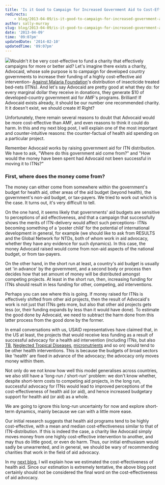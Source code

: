 ```yaml
---
title: 'Is it Good to Campaign for Increased Government Aid to Cost-Effective Interventions?'
redirects:
    - blog/2013-04-09/is-it-good-to-campaign-for-increased-government-aid-to-cost-effective-interventions
author: sally-murray
slug: blog/2013-04-09/is-it-good-to-campaign-for-increased-government-aid-to-cost-effective-interventions
date: '2013-04-09'
time: '09:07pm'
updatedDate: '2014-02-10'
updatedTime: '09:07pm'
---
```

![](http://www.evropa.org.ua/country/england/london_parlament.jpg)Wouldn't it be very cost-effective to fund a charity that effectively campaigns for more or better aid? Let's imagine there exists a charity, Advocaid, whose sole purpose is to campaign for developed country governments to increase their funding of a highly cost-effective aid intervention- [Against Malaria Foundation](http://www.againstmalaria.com)'s distribution of insecticide treated bed-nets (ITNs). And let's say Advocaid are pretty good at what they do: for every marginal dollar they receive in donations, they generate $10 of developed-country government aid for AMF's programs. Brilliant! If Advocaid exists already, it should be our number one recommended charity. It it doesn't exist, we should create it! Right?

Unfortunately, there remain several reasons to doubt that Advocaid would be more cost-effective than AMF, and even reasons to think it could do harm. In this and my next blog post, I will explain one of the most important and counter-intuitive reasons: the counter-factual of health aid spending on a particular project.

Remember Advocaid works by raising government aid for ITN distribution. We have to ask, "Where do this government aid come from?" and "How would the money have been spent had Advocaid not been successful in moving it to ITNs?"

### First, where does the money come from?

The money can either come from somewhere within the government's budget for health aid, other areas of the aid budget (beyond health), the government's non-aid budget, or tax-payers. We tried to work out which is the case. It turns out, it's very difficult to tell.

On the one hand, it seems likely that governments' aid budgets are sensitive to perceptions of aid effectiveness, and that a campaign that successfully shows the merits of ITN-delivery would affect such perceptions- ITNs becoming something of a 'poster child' for the potential of international development in general, for example (we should like to ask from RESULTS and the Global Network for NTDs, both of whom work in aid advocacy, whether they have any evidence for such dynamics). In this case, the money Advocaid raised would come from non-aid aspects of the national budget, or from tax-payers.

On the other hand, in the short run at least, a country's aid budget is usually set 'in advance' by the government, and a second body or process then decides how that set amount of money will be distributed amongst competing projects. At least in the short run, then, increasing funding for ITNs should result in less funding for other, competing, aid interventions.

Perhaps you can see where this is going. If money raised for ITNs is effectively shifted from other aid projects, then the result of Advocaid's work is not just that ITNs gets more, but also that other aid projects gets less (or, their funding expands by less than it would have done). To estimate the good done by Advocaid, we need to subtract the harm done from this latter process from the good done by the former.

In email conversations with us, USAID representatives have claimed that, in the US at least, the projects that would receive less funding as a result of successful advocacy for a health aid intervention (including ITNs, but also [TB](http://www.givingwhatwecan.org/where-to-give/charity-evaluation/health/tuberculosis), [Neglected Tropical Diseases](http://www.givingwhatwecan.org/where-to-give/charity-evaluation/health/neglected-tropical-diseases), [micronutrients](http://www.givingwhatwecan.org/where-to-give/charity-evaluation/health/micronutrients) and so on) would tend to be other health interventions. This is because the budgets of broad sectors like 'health' are fixed in advance of the advocacy; the advocacy only moves money within them.

Not only do we not know how well this model generalises across countries, we also still have a 'long-run / short-run' problem: we don't know whether, despite short-term costs to competing aid projects, in the long run, successful advocacy for ITNs would lead to improved perceptions of the cost-effectiveness of health aid (or aid), and hence increased budgetary support for health aid (or aid) as a whole.

We are going to ignore this long-run uncertainty for now and explore short-term dynamics, mainly because we can with a little more ease.

Our initial research suggests that health aid programs tend to be highly cost-effective, with a mean and median cost-effectiveness similar to that of ITN-distribution. If this is indeed the case, a charity like Advocaid simply moves money from one highly cost-effective intervention to another, and may thus do little good, or even do harm. Thus, our initial enthusiasm would sadly be unwarrented, and in general, we should be wary of recommending charities that work in the field of aid advocacy.

In my [next blog](http://www.givingwhatwecan.org/blog/2013-05-22/is-it-good-to-campaign-for-increased-government-aid-to-cost-effective-interventions), I will explain how we estimated the cost-effectiveness of health aid. Since our estimation is extremely tentative, the above blog post certainly should not be considered the final word on the cost-effectiveness of aid advocacy.